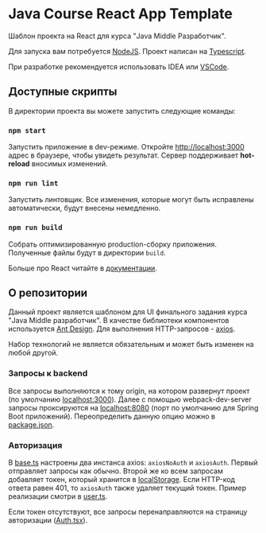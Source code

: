 # Java Course React App Template

Шаблон проекта на React для курса "Java Middle Разработчик".

Для запуска вам потребуется [NodeJS](https://nodejs.org/en/). Проект написан
на [Typescript](https://www.typescriptlang.org/).

При разработке рекомендуется использовать IDEA или [VSCode](https://code.visualstudio.com/).

## Доступные скрипты

В директории проекта вы можете запустить следующие команды:

### `npm start`

Запустить приложение в dev-режиме. Откройте [http://localhost:3000](http://localhost:3000) адрес в
браузере, чтобы увидеть результат. Сервер поддерживает **hot-reload** вносимых изменений.

### `npm run lint`

Запустить линтовщик. Все изменения, которые могут быть исправлены автоматически, будут внесены
немедленно.

### `npm run build`

Собрать оптимизированную production-сборку приложения. Полученные файлы будут в директории `build`.

Больше про React читайте в [документации](https://reactjs.org/).

## О репозитории

Данный проект является шаблоном для UI финального задания курса "Java Middle разработчик". В
качестве библиотеки компонентов используется [Ant Design](https://ant.design/components/overview/).
Для выполнения HTTP-запросов - [axios](https://github.com/axios/axios).

Набор технологий не является обязательным и может быть изменен на любой другой.

### Запросы к backend

Все запросы выполняются к тому origin, на котором развернут проект (по
умолчанию [localhost:3000](http://localhost:3000)). Далее с помощью webpack-dev-server запросы
проксируются на [localhost:8080](http://localhost:8080) (порт по умолчанию для Spring Boot
приложений). Переопределить данную опцию можно в [package.json](package.json).

### Авторизация

В [base.ts](src/backend/base.ts) настроены два инстанса axios: `axiosNoAuth` и `axiosAuth`. Первый
отправляет запросы как обычно. Второй же ко всем запросам добавляет токен, который хранится в
[localStorage](https://developer.mozilla.org/en-US/docs/Web/API/Window/localStorage). Если HTTP-код
ответа равен 401, то `axiosAuth` также удаляет текущий токен. Пример реализации смотри
в [user.ts](src/backend/user.ts).

Если токен отсутствуют, все запросы перенаправляются на страницу
авторизации ([Auth.tsx](src/pages/Auth.tsx)).